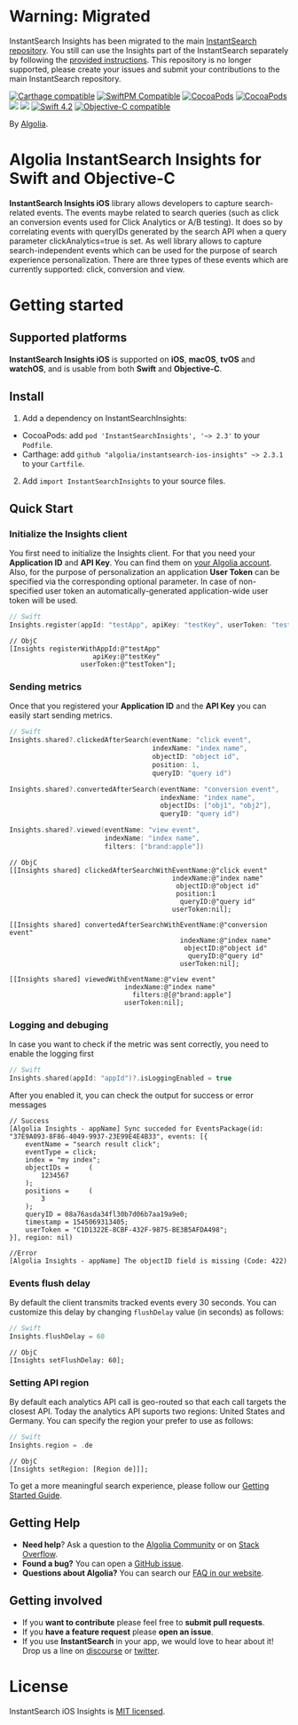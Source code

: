 # Warning: Migrated

InstantSearch Insights has been migrated to the main [InstantSearch repository](https://github.com/algolia/instantsearch-ios). You still can use the Insights part of the InstantSearch separately by following the [provided instructions](https://github.com/algolia/instantsearch-ios#installation). This repository is no longer supported, please create your issues and submit your contributions to the main InstantSearch repository.


[![Carthage compatible](https://img.shields.io/badge/Carthage-compatible-4BC51D.svg?style=flat)](https://github.com/Carthage/Carthage)
[![SwiftPM Compatible](https://img.shields.io/badge/SwiftPM-Compatible-brightgreen.svg)](https://swift.org/package-manager/)
[![CocoaPods](https://img.shields.io/cocoapods/v/AlgoliaSearch-Client-Swift.svg)]()
[![CocoaPods](https://img.shields.io/cocoapods/l/AlgoliaSearch-Client-Swift.svg)]()
[![](https://img.shields.io/badge/OS%20X-10.9%2B-lightgrey.svg)]()
[![](https://img.shields.io/badge/iOS-7.0%2B-lightgrey.svg)]()
[![Swift 4.2](https://img.shields.io/badge/Swift-4.0-orange.svg)]()
<a href="https://developer.apple.com/documentation/objectivec"><img src="https://img.shields.io/badge/Objective--C-compatible-blue.svg" alt="Objective-C compatible" /></a>

By [Algolia](http://algolia.com).

# Algolia InstantSearch Insights for Swift and Objective-C

**InstantSearch Insights iOS** library allows developers to capture search-related events. The events maybe related to search queries (such as click an conversion events used for Click Analytics or A/B testing). It does so by correlating events with queryIDs generated by the search API when a query parameter clickAnalytics=true is set. As well library allows to capture search-independent events which can be used for the purpose of search experience personalization. There are three types of these events which are currently supported: click, conversion and view.

# Getting started

## Supported platforms

**InstantSearch Insights iOS** is supported on **iOS**, **macOS**, **tvOS** and **watchOS**,
and is usable from both **Swift** and **Objective-C**.

## Install

1. Add a dependency on InstantSearchInsights:
- CocoaPods: add `pod 'InstantSearchInsights', '~> 2.3'` to your `Podfile`.
- Carthage: add `github "algolia/instantsearch-ios-insights" ~> 2.3.1` to your `Cartfile`.

2. Add `import InstantSearchInsights` to your source files.

## Quick Start

### Initialize the Insights client

You first need to initialize the Insights client. For that you need your **Application ID** and **API Key**.
You can find them on [your Algolia account](https://www.algolia.com/api-keys).
Also, for the purpose of personalization an application **User Token** can be specified via the corresponding optional parameter. In case of non-specified user token an automatically-generated application-wide user token will be used.

```swift
// Swift
Insights.register(appId: "testApp", apiKey: "testKey", userToken: "testToken")
```

```objc
// ObjC
[Insights registerWithAppId:@"testApp"
                     apiKey:@"testKey"
                  userToken:@"testToken"];
```

### Sending metrics

Once that you registered your **Application ID** and the **API Key** you can easily start sending metrics. 

```swift
// Swift
Insights.shared?.clickedAfterSearch(eventName: "click event",
                                    indexName: "index name",
                                    objectID: "object id",
                                    position: 1,
                                    queryID: "query id")

Insights.shared?.convertedAfterSearch(eventName: "conversion event",
                                      indexName: "index name",
                                      objectIDs: ["obj1", "obj2"],
                                      queryID: "query id")

Insights.shared?.viewed(eventName: "view event",
                        indexName: "index name",
                        filters: ["brand:apple"])

```

```objc
// ObjC	
[[Insights shared] clickedAfterSearchWithEventName:@"click event"
                                         indexName:@"index name"
                                          objectID:@"object id"
                                          position:1
                                           queryID:@"query id"
                                         userToken:nil];

[[Insights shared] convertedAfterSearchWithEventName:@"conversion event"
                                           indexName:@"index name"
                                            objectID:@"object id"
                                             queryID:@"query id"
                                           userToken:nil];

[[Insights shared] viewedWithEventName:@"view event"
                             indexName:@"index name"
                               filters:@[@"brand:apple"]
                             userToken:nil];
```

### Logging and debuging

In case you want to check if the metric was sent correctly, you need to enable the logging first

```swift
// Swift
Insights.shared(appId: "appId")?.isLoggingEnabled = true
```

After you enabled it, you can check the output for success or error messages

```
// Success
[Algolia Insights - appName] Sync succeded for EventsPackage(id: "37E9A093-8F86-4049-9937-23E99E4E4B33", events: [{
    eventName = "search result click";
    eventType = click;
    index = "my index";
    objectIDs =     (
        1234567
    );
    positions =     (
        3
    );
    queryID = 08a76asda34fl30b7d06b7aa19a9e0;
    timestamp = 1545069313405;
    userToken = "C1D1322E-8CBF-432F-9875-BE3B5AFDA498";
}], region: nil)

//Error
[Algolia Insights - appName] The objectID field is missing (Code: 422)
```

### Events flush delay

By default the client transmits tracked events every 30 seconds. You can customize this delay by changing `flushDelay` value (in seconds) as follows:

```swift
// Swift
Insights.flushDelay = 60
```

```objc
// ObjC
[Insights setFlushDelay: 60]; 
```

### Setting API region

By default each analytics API call is geo-routed so that each call targets the closest API. 
Today the analytics API suports two regions: United States and Germany. You can specify the region your prefer to use as follows: 

```swift
// Swift
Insights.region = .de
```

```objc
// ObjC
[Insights setRegion: [Region de]]];
```

To get a more meaningful search experience, please follow our [Getting Started Guide](https://community.algolia.com/instantsearch-ios/getting-started.html).

## Getting Help

- **Need help**? Ask a question to the [Algolia Community](https://discourse.algolia.com/) or on [Stack Overflow](http://stackoverflow.com/questions/tagged/algolia).
- **Found a bug?** You can open a [GitHub issue](https://github.com/algolia/instantsearch-ios-insights).
- **Questions about Algolia?** You can search our [FAQ in our website](https://www.algolia.com/doc/faq/).


## Getting involved

* If you **want to contribute** please feel free to **submit pull requests**.
* If you **have a feature request** please **open an issue**.
* If you use **InstantSearch** in your app, we would love to hear about it! Drop us a line on [discourse](https://discourse.algolia.com/) or [twitter](https://twitter.com/algolia).

# License

InstantSearch iOS Insights is [MIT licensed](LICENSE.md).

[react-instantsearch-github]: https://github.com/algolia/react-instantsearch/
[instantsearch-android-github]: https://github.com/algolia/instantsearch-android
[instantsearch-js-github]: https://github.com/algolia/instantsearch.js
